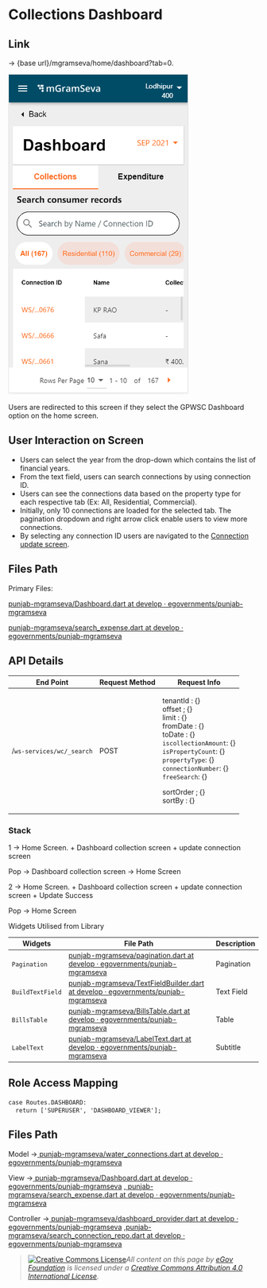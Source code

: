 # Collections Dashboard

## **Link**

&#x20;→ {base url}/mgramseva/home/dashboard?tab=0.

![](<../../../../../.gitbook/assets/image (73).png>)

Users are redirected to this screen if they select the GPWSC Dashboard option on the home screen.

## **User Interaction on Screen**

* Users can select the year from the drop-down which contains the list of financial years.
* From the text field, users can search connections by using connection ID.
* Users can see the connections data based on the property type for each respective tab (Ex: All, Residential, Commercial).
* Initially, only 10 connections are loaded for the selected tab. The pagination dropdown and right arrow click enable users to view more connections.
* By selecting any connection ID users are navigated to the [Connection update screen](https://digit-discuss.atlassian.net/wiki/spaces/DD/pages/1926791195).

## **Files Path**

Primary Files:&#x20;

[ <img src="https://github.com/fluidicon.png" alt="" data-size="line">punjab-mgramseva/Dashboard.dart at develop · egovernments/punjab-mgramseva](https://github.com/egovernments/punjab-mgramseva/blob/develop/frontend/mgramseva/lib/screeens/dashboard/Dashboard.dart)

[ <img src="https://github.com/fluidicon.png" alt="" data-size="line">punjab-mgramseva/search\_expense.dart at develop · egovernments/punjab-mgramseva](https://github.com/egovernments/punjab-mgramseva/blob/develop/frontend/mgramseva/lib/screeens/dashboard/search\_expense.dart)

## **API Details**

| **End Point**             | **Request Method** | **Request Info**                                                                                                                                                                                                                                                                                      |
| ------------------------- | ------------------ | ----------------------------------------------------------------------------------------------------------------------------------------------------------------------------------------------------------------------------------------------------------------------------------------------------- |
| /`ws-services/wc/_search` | POST               | <p>tenantId : {}<br>offset ; {}<br>limit : {}<br>fromDate : {}<br>toDate : {}<br><code>iscollectionAmount</code>: {}<br><code>isPropertyCount</code>: {}<br><code>propertyType</code>: {}<br><code>connectionNumber</code>: {}<br><code>freeSearch</code>: {}</p><p>sortOrder ; {}<br>sortBy : {}</p> |

### **Stack**

1 → Home Screen. + Dashboard collection screen + update connection screen

Pop → Dashboard collection screen → Home Screen

2 → Home Screen. + Dashboard collection screen + update connection screen + Update Success

Pop → Home Screen

Widgets Utilised from Library

| **Widgets**      | **File Path**                                                                                                                                                                                                                                                                | **Description** |
| ---------------- | ---------------------------------------------------------------------------------------------------------------------------------------------------------------------------------------------------------------------------------------------------------------------------- | --------------- |
| `Pagination`     | [<img src="https://github.com/fluidicon.png" alt="" data-size="line">punjab-mgramseva/pagination.dart at develop · egovernments/punjab-mgramseva](https://github.com/egovernments/punjab-mgramseva/blob/develop/frontend/mgramseva/lib/widgets/pagination.dart)              | Pagination      |
| `BuildTextField` | [<img src="https://github.com/fluidicon.png" alt="" data-size="line">punjab-mgramseva/TextFieldBuilder.dart at develop · egovernments/punjab-mgramseva](https://github.com/egovernments/punjab-mgramseva/blob/develop/frontend/mgramseva/lib/widgets/TextFieldBuilder.dart)  | Text Field      |
| `BillsTable`     | [<img src="https://github.com/fluidicon.png" alt="" data-size="line">punjab-mgramseva/BillsTable.dart at develop · egovernments/punjab-mgramseva](https://github.com/egovernments/punjab-mgramseva/blob/develop/frontend/mgramseva/lib/components/Dashboard/BillsTable.dart) | Table           |
| `LabelText`      | [<img src="https://github.com/fluidicon.png" alt="" data-size="line">punjab-mgramseva/LabelText.dart at develop · egovernments/punjab-mgramseva](https://github.com/egovernments/punjab-mgramseva/blob/develop/frontend/mgramseva/lib/widgets/LabelText.dart)                | Subtitle        |

## **Role Access Mapping**

```
case Routes.DASHBOARD:
  return ['SUPERUSER', 'DASHBOARD_VIEWER'];
```

## **Files Path**

Model →[ <img src="https://github.com/fluidicon.png" alt="" data-size="line">punjab-mgramseva/water\_connections.dart at develop · egovernments/punjab-mgramseva](https://github.com/egovernments/punjab-mgramseva/blob/develop/frontend/mgramseva/lib/model/connection/water\_connections.dart)

View →[ <img src="https://github.com/fluidicon.png" alt="" data-size="line">punjab-mgramseva/Dashboard.dart at develop · egovernments/punjab-mgramseva](https://github.com/egovernments/punjab-mgramseva/blob/develop/frontend/mgramseva/lib/screeens/dashboard/Dashboard.dart) ,[ <img src="https://github.com/fluidicon.png" alt="" data-size="line">punjab-mgramseva/search\_expense.dart at develop · egovernments/punjab-mgramseva](https://github.com/egovernments/punjab-mgramseva/blob/develop/frontend/mgramseva/lib/screeens/dashboard/search\_expense.dart)

Controller →[ <img src="https://github.com/fluidicon.png" alt="" data-size="line">punjab-mgramseva/dashboard\_provider.dart at develop · egovernments/punjab-mgramseva](https://github.com/egovernments/punjab-mgramseva/blob/develop/frontend/mgramseva/lib/providers/dashboard\_provider.dart) ,[<img src="https://github.com/fluidicon.png" alt="" data-size="line">punjab-mgramseva/search\_connection\_repo.dart at develop · egovernments/punjab-mgramseva](https://github.com/egovernments/punjab-mgramseva/blob/develop/frontend/mgramseva/lib/repository/search\_connection\_repo.dart)

> [![Creative Commons License](https://i.creativecommons.org/l/by/4.0/80x15.png)_​_](http://creativecommons.org/licenses/by/4.0/)_All content on this page by_ [_eGov Foundation_](https://egov.org.in/) _is licensed under a_ [_Creative Commons Attribution 4.0 International License_](http://creativecommons.org/licenses/by/4.0/)_._
